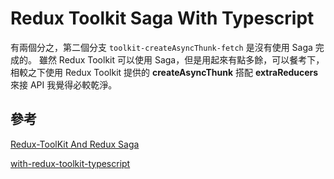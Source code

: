 # Redux Toolkit Saga With Typescript

有兩個分之，第二個分支 `toolkit-createAsyncThunk-fetch` 是沒有使用 Saga 完成的。
雖然 Redux Toolkit 可以使用 Saga，但是用起來有點多餘，可以餐考下，相較之下使用 Redux Toolkit 提供的 **createAsyncThunk** 搭配 **extraReducers** 來接 API 我覺得必較乾淨。

## 參考
[Redux-ToolKit And Redux Saga](https://codesandbox.io/s/mfetp)

[with-redux-toolkit-typescript](https://github.com/vercel/next.js/tree/master/examples/with-redux-toolkit-typescript)
